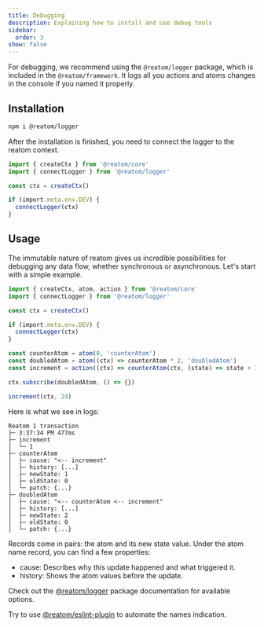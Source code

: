 ```yaml
---
title: Debugging
description: Explaining how to install and use debug tools
sidebar:
  order: 3
show: false
---
```


<!-- TODO add `anAtom.onChange(console.log)` docs above -->

For debugging, we recommend using the `@reatom/logger` package, which is included in the `@reatom/framework`. It logs all you actions and atoms changes in the console if you named it properly.

## Installation

```sh
npm i @reatom/logger
```

After the installation is finished, you need to connect the logger to the reatom context.

```ts
import { createCtx } from '@reatom/core'
import { connectLogger } from '@reatom/logger'

const ctx = createCtx()

if (import.meta.env.DEV) {
  connectLogger(ctx)
}
```

## Usage

The immutable nature of reatom gives us incredible possibilities for debugging any data flow, whether synchronous or asynchronous.
Let's start with a simple example.

```ts
import { createCtx, atom, action } from '@reatom/core'
import { connectLogger } from '@reatom/logger'

const ctx = createCtx()

if (import.meta.env.DEV) {
  connectLogger(ctx)
}

const counterAtom = atom(0, 'counterAtom')
const doubledAtom = atom((ctx) => counterAtom * 2, 'doubledAtom')
const increment = action((ctx) => counterAtom(ctx, (state) => state + 1), 'increment')

ctx.subscribe(doubledAtom, () => {})

increment(ctx, 24)
```

Here is what we see in logs:

```
Reatom 1 transaction
├─ 3:37:34 PM 477ms
├─ increment
│  └─ 1
├─ counterAtom
│  ├─ cause: "<-- increment"
│  ├─ history: [...]
│  ├─ newState: 1
│  ├─ oldState: 0
│  └─ patch: {...}
├─ doubledAtom
│  ├─ cause: "<-- counterAtom <-- increment"
│  ├─ history: [...]
│  ├─ newState: 2
│  ├─ oldState: 0
│  └─ patch: {...}
```

Records come in pairs: the atom and its new state value.
Under the atom name record, you can find a few properties:

- cause: Describes why this update happened and what triggered it.
- history: Shows the atom values before the update.

Check out the [@reatom/logger](/package/logger) package documentation for available options.

Try to use [@reatom/eslint-plugin](/package/eslint-plugin/) to automate the names indication.
